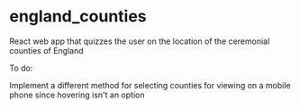 # england_counties

React web app that quizzes the user on the location of the ceremonial counties of England

To do:

Implement a different method for selecting counties for viewing on a mobile phone since hovering isn't an option

